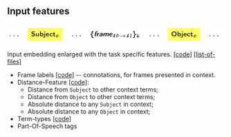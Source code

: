 ## Input features

![](pattern.png)

Input embedding enlarged with the task specific features.
[[code]](https://github.com/nicolay-r/AREnets/blob/05e53b7637f57a1ce534519f2440d6553150a686/arenets/sample.py#L16)
[[list-of-files]](https://github.com/nicolay-r/AREnets/tree/dev/arenets/features)

* Frame labels [[code]](arenets/features/term_frame_roles.py) -- connotations, for frames presented in context.
* Distance-Feature [[code]](arenets/features/sample_dist.py):
    * Distance from `Subject` to other context terms;
    * Distance from `Object` to other context terms;
    * Absolute distance to any `Subject` in context;
    * Absolute distance to any `Object` in context;
* Term-types [[code]](arenets/features/term_types.py)
* Part-Of-Speech tags
